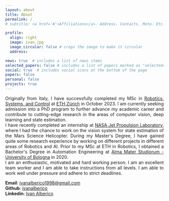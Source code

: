```yaml
---
layout: about
title: About
permalink: /
# subtitle: <a href='#'>Affiliations</a>. Address. Contacts. Moto. Etc.

profile:
  align: right
  image: ivan.jpg
  image_circular: false # crops the image to make it circular
  address:

news: true  # includes a list of news items
selected_papers: false # includes a list of papers marked as "selected={true}"
social: true  # includes social icons at the bottom of the page
papers: false
personal: false
projects: true
---
```


<div style="text-align: justify;">
  Originally from Italy, I have successfully completed my MSc in <a href="https://master-robotics.ethz.ch/">Robotics, Systems, and Control</a> at <a href="https://ethz.ch/en.html">ETH Zürich</a> in October 2023. I am currently seeking admission into a PhD program to further advance my academic career and contribute to cutting-edge research in the areas of computer vision, deep learning and state estimation.
</div>

<div style="text-align: justify;">   </div>

<div style="text-align: justify;">
  I have recently completed an internship at <a href="https://www.jpl.nasa.gov/">NASA Jet Propulsion Laboratory</a>, where I had the chance to work on the vision system for state estimation of the Mars Science Helicopter. During my Master's Degree, I have gained quite some research experience by working on different projects in different areas of Robotics and AI. Prior to my MSc at ETH in Robotics, I obtained a Bachelor's Degree in Automation Engineering at <a href="https://www.unibo.it/en">Alma Mater Studiorum - University of Bologna</a> in 2020.
</div>

<div style="text-align: justify;">   </div>

<div style="text-align: justify;">
  I am an enthusiastic, motivated and hard working person. I am an excellent team worker and I am able to take instructions from all levels. I am able to work well under pressure and adhere to strict deadlines.
</div>

<div style="text-align: justify;">   </div>

**Email**: ivanalberico1998@gmail.com  <br>
**Github**: [ivanalberico](https://github.com/ivanalberico)  <br>
**Linkedin**: [Ivan Alberico](https://www.linkedin.com/in/ivan-alberico-5793581a4/)


